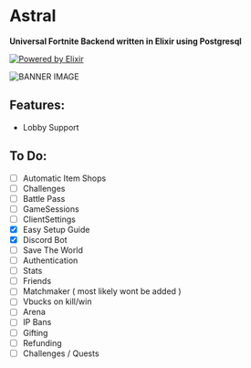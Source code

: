 # Astral

**Universal Fortnite Backend written in Elixir using Postgresql**

<a href="https://elixir-lang.org" target="_blank">
  <img src="https://img.shields.io/badge/written%20in-elixir-ac98ff.svg?style=for-the-badge&logo=elixir" alt="Powered by Elixir" />
</a>

![BANNER IMAGE](https://cdn2.unrealengine.com/17br-cosmic-summer-announce-newsheader-1900x600-1900x600-a4e90a9a1a70.jpg)
## Features:

- Lobby Support

## To Do:

- [ ] Automatic Item Shops
- [ ] Challenges
- [ ] Battle Pass
- [ ] GameSessions
- [ ] ClientSettings
- [x] Easy Setup Guide
- [x] Discord Bot
- [ ] Save The World
- [ ] Authentication 
- [ ] Stats
- [ ] Friends
- [ ] Matchmaker ( most likely wont be added )
- [ ] Vbucks on kill/win
- [ ] Arena 
- [ ] IP Bans
- [ ] Gifting
- [ ] Refunding 
- [ ] Challenges / Quests